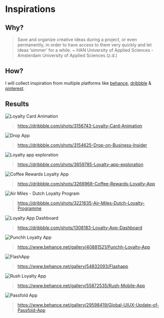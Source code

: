 # Inspirations
## Why?
> Save and organize creative ideas during a project, or even permanently, in order to have access to them very quickly and let ideas ‘simmer’ for a while. ~ HAN University of Applied Sciences - Amsterdam University of Applied Sciences (z.d.)

## How?
I will collect inspiration from multiple platforms like [behance](https://www.behance.net), [dribbble](https://dribbble.com) & [pinterest](http://pinterest.com/).

## Results
![Loyalty Card Animation](../assets/images/inspiration-1.png)

> https://dribbble.com/shots/3156743-Loyalty-Card-Animation

![Drop App](../assets/images/inspiration-2.png)

> https://dribbble.com/shots/3154625-Drop-on-Business-Insider

![Loyalty app exploration](../assets/images/inspiration-3.png)

> https://dribbble.com/shots/3659785-Loyalty-app-exploration

![Coffee Rewards Loyalty App](../assets/images/inspiration-4.png)

> https://dribbble.com/shots/3266968-Coffee-Rewards-Loyalty-App

![Air Miles - Dutch Loyalty Program](../assets/images/inspiration-5.png)

> https://dribbble.com/shots/3221635-Air-Miles-Dutch-Loyalty-Programme

![Loyalty App Dashboard](../assets/images/inspiration-6.png)

> https://dribbble.com/shots/1308183-Loyalty-App-Dashboard

![Punchh Loyalty App](../assets/images/inspiration-7.png)

> https://www.behance.net/gallery/40881521/Punchh-Loyalty-App

![FlashApp](../assets/images/inspiration-8.png)

> https://www.behance.net/gallery/54832093/Flashapp

![Rush Loyalty App](../assets/images/inspiration-9.png)

> https://www.behance.net/gallery/55872535/Rush-Mobile-App

![Passfold App](../assets/images/inspiration-10.png)

> https://www.behance.net/gallery/29598419/Global-UIUX-Update-of-Passfold-App
